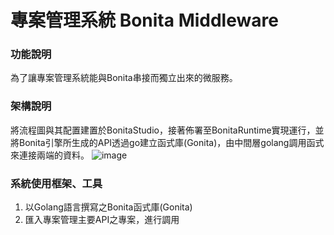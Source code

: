 # 專案管理系統 Bonita Middleware
### 功能說明
為了讓專案管理系統能與Bonita串接而獨立出來的微服務。
### 架構說明
將流程圖與其配置建置於BonitaStudio，接著佈署至BonitaRuntime實現運行，並將Bonita引擎所生成的API透過go建立函式庫(Gonita)，由中間層golang調用函式來連接兩端的資料。
![image](https://user-images.githubusercontent.com/69799370/236863886-b082fdc3-6f5f-4d7b-84e4-4ab815277b1c.png)
### 系統使用框架、工具
1. 以Golang語言撰寫之Bonita函式庫(Gonita)
2. 匯入專案管理主要API之專案，進行調用
